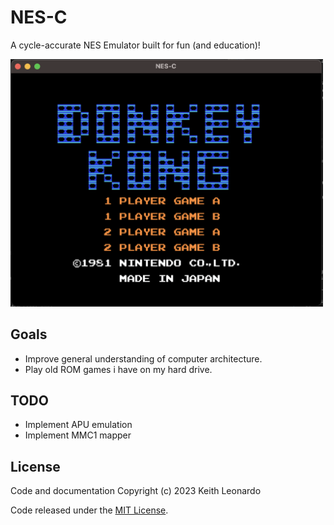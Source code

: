 # NES-C

A cycle-accurate NES Emulator built for fun (and education)!

<img src="./media/donkey_kong.png" alt="Donkey Kong" width="500"/>

## Goals

- Improve general understanding of computer architecture.
- Play old ROM games i have on my hard drive.

## TODO

- Implement APU emulation
- Implement MMC1 mapper

## License

Code and documentation Copyright (c) 2023 Keith Leonardo

Code released under the [MIT License](https://choosealicense.com/licenses/mit/).
